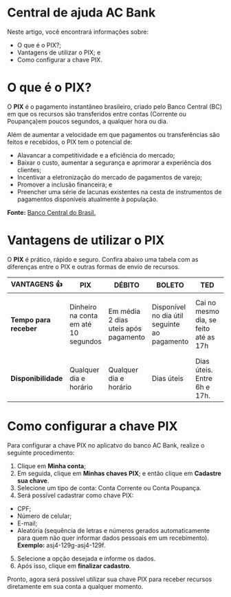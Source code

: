 # Central de ajuda AC Bank

Neste artigo, você encontrará informações sobre:
* O que é o PIX?;
* Vantagens de utilizar o PIX; e
* Como configurar a chave PIX.


# O que é o PIX?

O **PIX** é o pagamento instantâneo brasileiro, criado pelo Banco Central (BC) em que os recursos são transferidos entre contas (Corrente ou Poupança)em poucos segundos, a qualquer hora ou dia.  

Além de aumentar a velocidade em que pagamentos ou transferências são feitos e recebidos, o PIX tem o potencial de:

* Alavancar a competitividade e a eficiência do mercado;
* Baixar o custo, aumentar a segurança e aprimorar a experiência dos clientes;
* Incentivar a eletronização do mercado de pagamentos de varejo;
* Promover a inclusão financeira; e
* Preencher uma série de lacunas existentes na cesta de instrumentos de pagamentos disponíveis atualmente à população.

**Fonte:** [Banco Central do Brasil.](https://www.bcb.gov.br/estabilidadefinanceira/pix)


# Vantagens de utilizar o PIX

O **PIX** é prático, rápido e seguro. Confira abaixo uma tabela com as diferenças entre o PIX e outras formas de envio de recursos.

| **VANTAGENS** :+1: | **PIX** | **DÉBITO** | **BOLETO** | **TED** | **DOC** |
| ------------- | ------------- | ------------- | ------------- | ------------- | ------------- |
| **Tempo para receber**  | Dinheiro na conta em até 10 segundos | Em média 2 dias uteis após pagamento | Disponível no dia útil seguinte ao pagamento | Cai no mesmo dia, se feito até as 17h | Cai no dia seguinte, se feito dentro do horário |
| **Disponibilidade**  | Qualquer dia e horário |  Qualquer dia e horário | Dias úteis | Dias úteis. Entre 6h e 17h. | Dias úteis. Entre 6h e 17h. |


# Como configurar a chave PIX

Para configurar a chave PIX no aplicatvo do banco AC Bank, realize o seguinte procedimento:

1. Clique em **Minha conta**;
2. Em seguida, clique em **Minhas chaves PIX**; e então clique em **Cadastre sua chave**.
3. Selecione um tipo de conta: Conta Corrente ou Conta Poupança.
4. Será possível cadastrar como chave PIX:
* CPF;
* Número de celular;
* E-mail;
* Aleatória (sequência de letras e números gerados automaticamente para quem não quer informar dados pessoais em um recebimento). 
**Exemplo:** asj4-129g-asj4-129f.
5. Selecione a opção desejada e informe os dados.
6. Após isso, clique em **finalizar cadastro**.


Pronto, agora será possível utilizar sua chave PIX para receber recursos diretamente em sua conta a qualquer momento.
